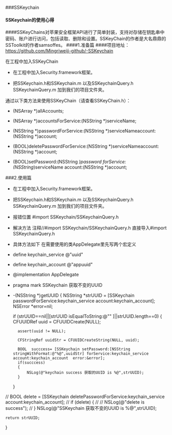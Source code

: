 ###SSKeychain
#### SSKeychain的使用心得
####SSKeyChains对苹果安全框架API进行了简单封装，支持对存储在钥匙串中密码、账户进行访问，包括读取、删除和设置。SSKeyChain的作者是大名鼎鼎的SSToolkit的作者samsoffes。
####1.准备篇
####项目地址：https://github.com/Mingriweiji-github/-SSKeychain

在工程中加入SSKeyChain

- 在工程中加入Security.framework框架。

- 把SSKeychain.h和SSKeychain.m 以及SSKeychainQuery.h SSKeychainQuery.m 加到我们的项目文件夹。

通过以下类方法来使用SSKeyChain（请查看SSKeyChain.h）：

+ (NSArray *)allAccounts;

+ (NSArray *)accountsForService:(NSString *)serviceName;

+ (NSString *)passwordForService:(NSString *)serviceNameaccount:(NSString *)account;

+ (BOOL)deletePasswordForService:(NSString *)serviceNameaccount:(NSString *)account;

+ (BOOL)setPassword:(NSString *)password forService:(NSString*)serviceName account:(NSString *)account;

###2.使用篇
- 在工程中加入Security.framework框架。

- 把SSKeychain.h和SSKeychain.m 以及SSKeychainQuery.h SSKeychainQuery.m 加到我们的项目文件夹。
- 报错位置  #import SSKeychain/SSKeychainQuery.h

- 解决方法
注释//#import SSKeychain/SSKeychainQuery.h
直接导入#import SSKeychainQuery.h

- 具体方法如下 在需要使用的类AppDelegate里先写两个宏定义

- define keychain_service @"uuid"

- define keychain_account @"appuuid"

- @implementation AppDelegate

-  pragma mark SSKeychain 获取不变的UUID

- -(NSString *)getUUID
{
    NSString *strUUID = [SSKeychain passwordForService:keychain_service account:keychain_account];
    NSError *error=nil;

    if (strUUID==nil||[strUUID isEqualToString:@"" ]||strUUID.length==0)
    {
        CFUUIDRef uuid = CFUUIDCreate(NULL);

        assert(uuid != NULL);

        CFStringRef uuidStr = CFUUIDCreateString(NULL, uuid);

        BOOL  succcess= [SSKeychain setPassword:[NSString stringWithFormat:@"%@",uuidStr] forService:keychain_service account:keychain_account  error:&error];
        if(succcess)
        {
            NSLog(@"keychain success 获取的UUID is %@",strUUID);
        }
    }

//    BOOL delete = [SSKeychain deletePasswordForService:keychain_service account:keychain_account];
//    if (delete) {
//
//        NSLog(@"delete is success");
//    }
    NSLog(@"SSKeychain 获取不变的UUID is %@",strUUID);

    return strUUID;
}
